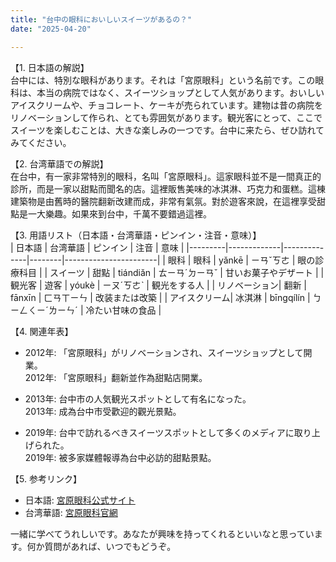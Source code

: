 ```yaml
---
title: "台中の眼科においしいスイーツがあるの？"
date: "2025-04-20"

---
```


【1. 日本語の解説】  
台中には、特別な眼科があります。それは「宮原眼科」という名前です。この眼科は、本当の病院ではなく、スイーツショップとして人気があります。おいしいアイスクリームや、チョコレート、ケーキが売られています。建物は昔の病院をリノベーションして作られ、とても雰囲気があります。観光客にとって、ここでスイーツを楽しむことは、大きな楽しみの一つです。台中に来たら、ぜひ訪れてみてください。

【2. 台湾華語での解説】  
在台中，有一家非常特別的眼科，名叫「宮原眼科」。這家眼科並不是一間真正的診所，而是一家以甜點而聞名的店。這裡販售美味的冰淇淋、巧克力和蛋糕。這棟建築物是由舊時的醫院翻新改建而成，非常有氣氛。對於遊客來說，在這裡享受甜點是一大樂趣。如果來到台中，千萬不要錯過這裡。

【3. 用語リスト（日本語・台湾華語・ピンイン・注音・意味）】  
| 日本語  | 台湾華語    | ピンイン      | 注音   | 意味                  |
|---------|-------------|--------------|--------|-----------------------|
| 眼科    | 眼科        | yǎnkē        | ㄧㄢˇㄎㄜ | 眼の診療科目           |
| スイーツ | 甜點        | tiándiǎn     | ㄊㄧㄢˊㄉㄧㄢˇ | 甘いお菓子やデザート    |
| 観光客  | 遊客        | yóukè        | ㄧㄡˊㄎㄜˋ | 観光をする人           |
| リノベーション| 翻新    | fānxīn       | ㄈㄢㄒㄧㄣ     | 改装または改築          |
| アイスクリーム| 冰淇淋  | bīngqílín    | ㄅㄧㄥㄑㄧˊㄌㄧㄣˊ | 冷たい甘味の食品         |

【4. 関連年表】  
- 2012年: 「宮原眼科」がリノベーションされ、スイーツショップとして開業。  
  2012年: 「宮原眼科」翻新並作為甜點店開業。	

- 2013年: 台中市の人気観光スポットとして有名になった。  
  2013年: 成為台中市受歡迎的觀光景點。

- 2019年: 台中で訪れるべきスイーツスポットとして多くのメディアに取り上げられた。  
  2019年: 被多家媒體報導為台中必訪的甜點景點。

【5. 参考リンク】  
- 日本語: [宮原眼科公式サイト](https://www.dawncake.com.tw/miyahara)  
- 台湾華語: [宮原眼科官網](https://www.dawncake.com.tw/miyahara)

一緒に学べてうれしいです。あなたが興味を持ってくれるといいなと思っています。何か質問があれば、いつでもどうぞ。
